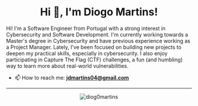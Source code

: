 <h1 align="center">Hi 👋, I'm Diogo Martins!</h1>
<p>Hi! I'm a Software Engineer from Portugal with a strong interest in Cybersecurity and Software Development. I'm currently working towards a Master's degree in Cybersecurity and have previous experience working as a Project Manager. Lately, I’ve been focused on building new projects to deepen my practical skills, especially in cybersecurity. I also enjoy participating in Capture The Flag (CTF) challenges, a fun (and humbling) way to learn more about real-world vulnerabilities.<p>

- 📫 How to reach me: **jdmartins04@gmail.com**

--- 
<div align="center">
  <img src="https://github-readme-stats.vercel.app/api?username=diog0martins&show_icons=true&locale=en" alt="diog0martins" />
</div>

